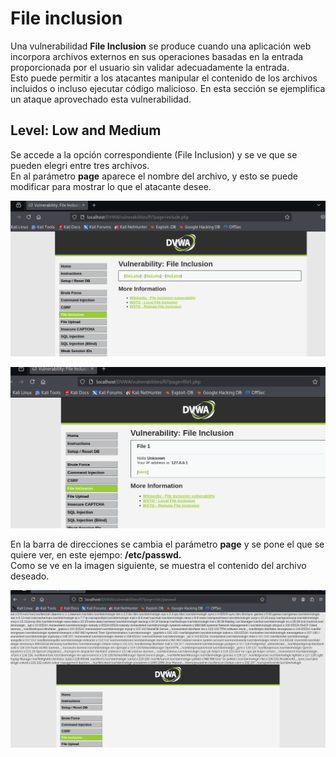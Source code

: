 # File inclusion
Una vulnerabilidad **File Inclusion** se produce cuando una aplicación web incorpora archivos externos en sus operaciones basadas en la entrada proporcionada por el usuario sin validar adecuadamente la entrada. \
Esto puede permitir a los atacantes manipular el contenido de los archivos incluidos o incluso ejecutar código malicioso.
En esta sección se ejemplifica un ataque aprovechado esta vulnerabilidad.
## Level: Low and Medium
Se accede a la opción correspondiente (File Inclusion) y se ve que se pueden elegri entre tres archivos. \
En al parámetro **page** aparece el nombre del archivo, y esto se puede modificar para mostrar lo que el atacante desee.

![Acceso file include](https://github.com/PPS11148274/apache_hardening/blob/main/DVWA/file_inclusion/asset/Inicio%20file%20include.png)

![Carga file1](https://github.com/PPS11148274/apache_hardening/blob/main/DVWA/file_inclusion/asset/file1.png) 

En la barra de direcciones se cambia el parámetro **page** y se pone el que se quiere ver, en este ejempo: **/etc/passwd.** \
Como se ve en la imagen siguiente, se muestra el contenido del archivo deseado.

![Muestra /etc/passwd](https://github.com/PPS11148274/apache_hardening/blob/main/DVWA/file_inclusion/asset/passwd.png)
